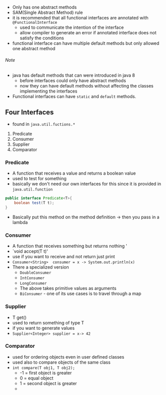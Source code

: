 

- Only has one abstract methods
- SAM(Single Abstract Method) rule
- it is recommended that all functional interfaces are annotated with `@FunctionalInterface`
	- used to communicate the intention of the interface
	- allow compiler to generate an error if annotated interface does not satisfy the conditions
- functional interface can have multiple default methods but only allowed one abstract method

###### Note
- java has default methods that can were introduced in java 8 
	- before interfaces could only have abstract methods
	- now they can have default methods without affecting the classes implementing the interfaces
- Functional interfaces can have `static` and `default` methods.


## Four Interfaces 

- found in `java.util.fuctions.*`
1. Predicate
2. Consumer
3. Supplier
4. Comparator


### Predicate

- A function that receives a value and returns a boolean value
- used to test for something
- basically we don't need our own interfaces for this since it is provided in `java.util.function`
```java 
public interface Predicate<T>{
	boolean test(T t);
}
```
- Basically put this method on the method definition -> then you pass in a lambda

### Consumer

- A function that receives something but returns nothing '
- `void accept(T t)'
- use if you want to receive and not return just print
- `Consumer<String>  consumer = x -> System.out.println(x)`
- There a specialized version 
	- `DoubleConsumer`
	- `IntConsumer`
	- `LongConsumer`
	- The above takes primitive values as arguments
	- `BiConsumer` - one of its use cases is to travel through a map 


### Supplier

- T get()
- used to return something of type T 
- if you want to generate values
- `Supplier<Integer> supplier = x-> 42 `


### Comparator

- used for ordering objects even in user defined classes
- used also to compare objects of the same class
- `int compare(T obj1, T obj2);`
	- -1 = first object is greater
	- 0 = equal object 
	- 1 = second object is greater
	- 
